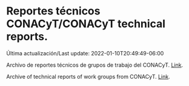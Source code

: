# Reportes técnicos CONACyT/CONACyT technical reports.

Última actualización/Last update: 2022-01-10T20:49:49-06:00

Archivo de reportes técnicos de grupos de trabajo del CONACyT. [Link](https://salud.conacyt.mx/coronavirus/investigacion/productos/).

Archive of technical reports of work groups from CONACyT. [Link](https://salud.conacyt.mx/coronavirus/investigacion/productos/).
